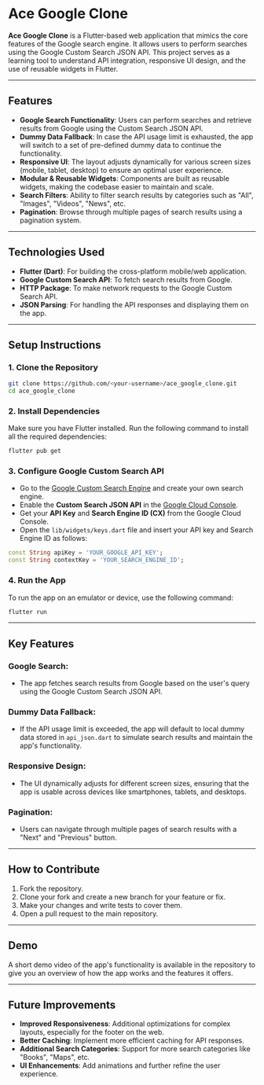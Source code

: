 # Ace Google Clone

**Ace Google Clone** is a Flutter-based web application that mimics the core features of the Google search engine. It allows users to perform searches using the Google Custom Search JSON API. This project serves as a learning tool to understand API integration, responsive UI design, and the use of reusable widgets in Flutter.

---

## Features
- **Google Search Functionality**: Users can perform searches and retrieve results from Google using the Custom Search JSON API.
- **Dummy Data Fallback**: In case the API usage limit is exhausted, the app will switch to a set of pre-defined dummy data to continue the functionality.
- **Responsive UI**: The layout adjusts dynamically for various screen sizes (mobile, tablet, desktop) to ensure an optimal user experience.
- **Modular & Reusable Widgets**: Components are built as reusable widgets, making the codebase easier to maintain and scale.
- **Search Filters**: Ability to filter search results by categories such as "All", "Images", "Videos", "News", etc.
- **Pagination**: Browse through multiple pages of search results using a pagination system.

---

## Technologies Used
- **Flutter (Dart)**: For building the cross-platform mobile/web application.
- **Google Custom Search API**: To fetch search results from Google.
- **HTTP Package**: To make network requests to the Google Custom Search API.
- **JSON Parsing**: For handling the API responses and displaying them on the app.

---

## Setup Instructions

### 1. Clone the Repository

```bash
git clone https://github.com/<your-username>/ace_google_clone.git
cd ace_google_clone
```

### 2. Install Dependencies

Make sure you have Flutter installed. Run the following command to install all the required dependencies:

```bash
flutter pub get
```

### 3. Configure Google Custom Search API

- Go to the [Google Custom Search Engine](https://cse.google.com/cse/) and create your own search engine.
- Enable the **Custom Search JSON API** in the [Google Cloud Console](https://console.cloud.google.com/).
- Get your **API Key** and **Search Engine ID (CX)** from the Google Cloud Console.
- Open the `lib/widgets/keys.dart` file and insert your API key and Search Engine ID as follows:

```dart
const String apiKey = 'YOUR_GOOGLE_API_KEY';
const String contextKey = 'YOUR_SEARCH_ENGINE_ID';
```

### 4. Run the App

To run the app on an emulator or device, use the following command:

```bash
flutter run
```

---

## Key Features

### Google Search:
- The app fetches search results from Google based on the user's query using the Google Custom Search JSON API.
  
### Dummy Data Fallback:
- If the API usage limit is exceeded, the app will default to local dummy data stored in `api_json.dart` to simulate search results and maintain the app's functionality.
  
### Responsive Design:
- The UI dynamically adjusts for different screen sizes, ensuring that the app is usable across devices like smartphones, tablets, and desktops.
  
### Pagination:
- Users can navigate through multiple pages of search results with a "Next" and "Previous" button.

---

## How to Contribute

1. Fork the repository.
2. Clone your fork and create a new branch for your feature or fix.
3. Make your changes and write tests to cover them.
4. Open a pull request to the main repository.

---

## Demo

A short demo video of the app's functionality is available in the repository to give you an overview of how the app works and the features it offers.

---

## Future Improvements
- **Improved Responsiveness**: Additional optimizations for complex layouts, especially for the footer on the web.
- **Better Caching**: Implement more efficient caching for API responses.
- **Additional Search Categories**: Support for more search categories like "Books", "Maps", etc.
- **UI Enhancements**: Add animations and further refine the user experience.
